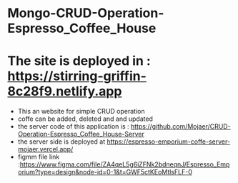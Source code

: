 # Mongo-CRUD-Operation-Espresso_Coffee_House

# The site is deployed in : https://stirring-griffin-8c28f9.netlify.app

- This an website for simple CRUD operation
- coffe can be added, deleted and and updated
- the server code of this application is : https://github.com/Mojaer/CRUD-Operation-Espresso_Coffee_House-Server
- the server side is deployed at https://espresso-emporium-coffe-server-mojaer.vercel.app/
- figmm file link :https://www.figma.com/file/ZA4qeL5g6iZFNk2bdneqnJ/Espresso_Emporium?type=design&node-id=0-1&t=GWF5ctKEoMtlsFLF-0
